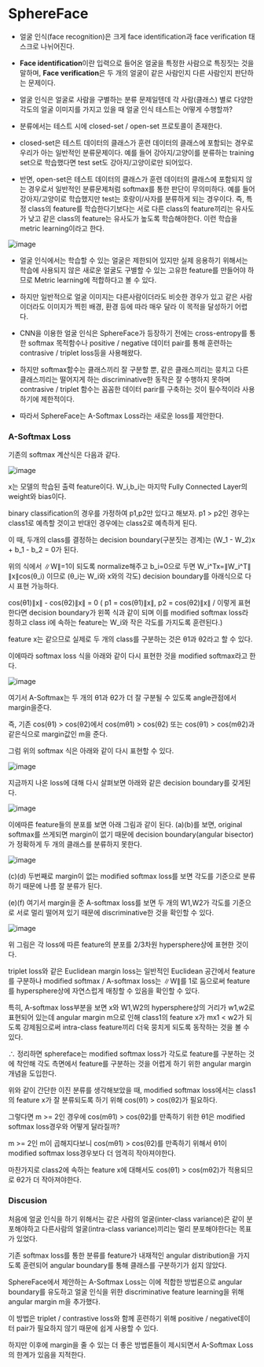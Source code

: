 # SphereFace

- 얼굴 인식(face recognition)은 크게 face identification과 face verification 태스크로 나뉘어진다.

- **Face identification**이란 입력으로 들어온 얼굴을 특정한 사람으로 특징짓는 것을 말하며, **Face verification**은 두 개의 얼굴이 같은 사람인지 다른 사람인지 판단하는 문제이다.

- 얼굴 인식은 얼굴로 사람을 구별하는 분류 문제일텐데 각 사람(클래스) 별로 다양한 각도의 얼굴 이미지를 가지고 있을 때 얼굴 인식 테스트는 어떻게 수행할까?

- 분류에서는 테스트 시에 closed-set / open-set 프로토콜이 존재한다.

- closed-set은 테스트 데이터의 클래스가 훈련 데이터의 클래스에 포함되는 경우로 우리가 아는 일반적인 분류문제이다. 예를 들어 강아지/고양이를 분류하는 training set으로 학습했다면 test set도 강아지/고양이로만 되어있다.

- 반면, open-set은 테스트 데이터의 클래스가 훈련 데이터의 클래스에 포함되지 않는 경우로서 일반적인 분류문제처럼 softmax를 통한 판단이 무의미하다. 예를 들어 강아지/고양이로 학습했지만 test는 호랑이/사자를 분류하게 되는 경우이다. 즉, 특정 class의 feature를 학습한다기보다는 서로 다른 class의 feature끼리는 유사도가 낮고 같은 class의 feature는 유사도가 높도록 학습해야한다. 이런 학습을 metric learning이라고 한다.

![image](https://user-images.githubusercontent.com/66320010/162711691-b14e4000-0c9b-497f-a9fe-ba19468e9108.png)

- 얼굴 인식에서는 학습할 수 있는 얼굴은 제한되어 있지만 실제 응용하기 위해서는 학습에 사용되지 않은 새로운 얼굴도 구별할 수 있는 고유한 feature를 만들어야 하므로 Metric learning에 적합하다고 볼 수 있다.

- 하지만 일반적으로 얼굴 이미지는 다른사람이더라도 비슷한 경우가 있고 같은 사람이더라도 이미지가 찍힌 배경, 환경 등에 따라 매우 달라 이 목적을 달성하기 어렵다.

- CNN을 이용한 얼굴 인식은 SphereFace가 등장하기 전에는 cross-entropy를 통한 softmax 목적함수나 positive / negative 데이터 pair를 통해 훈련하는 contrasive / triplet loss등을 사용해왔다.

- 하지만 softmax함수는 클래스끼리 잘 구분할 뿐, 같은 클래스끼리는 뭉치고 다른 클래스끼리는 떨어지게 하는 discriminative한 동작은 잘 수행하지 못하며 contrasive / triplet 함수는 꼼꼼한 데이터 parir를 구축하는 것이 필수적이라 사용하기에 제한적이다.

- 따라서 SphereFace는 A-Softmax Loss라는 새로운 loss를 제안한다.

### A-Softmax Loss

기존의 softmax 계산식은 다음과 같다.

![image](https://user-images.githubusercontent.com/66320010/162715287-ffc1c606-b8a5-4bda-aaf2-cac1324d02ef.png)

x는 모델의 학습된 출력 feature이다. W_i,b_i는 마지막 Fully Connected Layer의 weight와 bias이다.

binary classification의 경우를 가정하여 p1,p2만 있다고 해보자. p1 > p2인 경우는 class1로 예측할 것이고 반대인 경우에는 class2로 예측하게 된다.

이 때, 두개의 class를 결정하는 decision boundary(구분짓는 경계)는 (W_1 - W_2)x + b_1 - b_2 = 0가 된다.

위의 식에서 ∥W∥=1이 되도록 normalize해주고 b_i=0으로 두면 W_i^Tx=∥W_i^T∥ ∥x∥cos(θ_i) 이므로 (θ_i는 W_i와 x와의 각도) decision boundary를 아래식으로 다시 표현 가능하다.

cos(θ1)∥x∥ - cos(θ2)∥x∥ = 0      ( p1 = cos(θ1)∥x∥, p2 = cos(θ2)∥x∥ / 이렇게 표현한다면 decision boundary가 왼쪽 식과 같이 되며 이를 modified softmax loss라 칭하고 class i에 속하는 feature는 W_i와 작은 각도를 가지도록 훈련된다.)

feature x는 같으므로 실제로 두 개의 class를 구분하는 것은 θ1과 θ2라고 할 수 있다.

이에따라 softmax loss 식을 아래와 같이 다시 표현한 것을 modified softmax라고 한다.

![image](https://user-images.githubusercontent.com/66320010/162722967-9f338671-9dd9-4d5d-9e7e-63f124417c3f.png)

여기서 A-Softmax는 두 개의 θ1과 θ2가 더 잘 구분될 수 있도록 angle관점에서 margin을준다.

즉, 기존 cos(θ1) > cos(θ2)에서 cos(mθ1) > cos(θ2) 또는 cos(θ1) > cos(mθ2)과 같은식으로 margin값인 m을 준다.

그럼 위의 softmax 식은 아래와 같이 다시 표현할 수 있다.

![image](https://user-images.githubusercontent.com/66320010/162723985-75fb17af-cbf5-4055-ae16-ccb2e7681ca4.png)

지금까지 나온 loss에 대해 다시 살펴보면 아래와 같은 decision boundary를 갖게된다.

![image](https://user-images.githubusercontent.com/66320010/162724058-dc1b9da5-d110-429d-8063-4bdb946f1165.png)

이에따른 feature들의 분포를 보면 아래 그림과 같이 된다. (a)(b)를 보면, original softmax를 쓰게되면 margin이 없기 때문에 decision boundary(angular bisector)가 정확하게 두 개의 클래스를 분류하지 못한다.

![image](https://user-images.githubusercontent.com/66320010/162725199-4cf5fa6f-3271-4d10-b6d5-767d29fe7aea.png)

(c)(d) 두번째로 margin이 없는 modified softmax loss를 보면 각도를 기준으로 분류하기 때문에 나름 잘 분류가 된다.

(e)(f) 여기서 margin을 준 A-softmax loss를 보면 두 개의 W1,W2가 각도를 기준으로 서로 멀리 떨어져 있기 때문에 discriminative한 것을 확인할 수 있다.

![image](https://user-images.githubusercontent.com/66320010/162725499-dc743ad9-b12b-4245-9320-b4097cf6f736.png)

위 그림은 각 loss에 따른 feature의 분포를 2/3차원 hypersphere상에 표현한 것이다. 

triplet loss와 같은 Euclidean margin loss는 일반적인 Euclidean 공간에서 feature를 구분하나 modified softmax /  A-softmax loss는 ∥W∥를 1로 둠으로써 feature를 hypersphere상에 자연스럽게 매칭할 수 있음을 확인할 수 있다.

특히, A-softmax loss부분을 보면 x와 W1,W2의 hypersphere상의 거리가 w1,w2로 표현되어 있는데 angular margin m으로 인해 class1의 feature x가 mx1 < w2가 되도록 강제됨으로써 intra-class feature끼리 더욱 뭉치게 되도록 동작하는 것을 볼 수 있다.


∴ 정리하면 sphereface는 modified softmax loss가 각도로 feature를 구분하는 것에 착안해 각도 측면에서 feature를 구분하는 것을 어렵게 하기 위한 angular margin개념을 도입한다.

   위와 같이 간단한 이진 분류를 생각해보았을 때, modified softmax loss에서는 class1의 feature x가 잘 분류되도록 하기 위해 cos(θ1) > cos(θ2)가 필요하다.
    
  그렇다면 m >= 2인 경우에 cos(mθ1) > cos(θ2)를 만족하기 위한 θ1은 modified softmax loss경우와 어떻게 달라질까?
    
  m >= 2인 m이 곱해지다보니 cos(mθ1) > cos(θ2)를 만족하기 위해서 θ1이 modified softmax loss경우보다 더 엄격히 작아져야한다.
    
  마찬가지로 class2에 속하는 feature x에 대해서도 cos(θ1) > cos(mθ2)가 적용되므로 θ2가 더 작아져야한다.
  
  
  ### Discusion
  
  처음에 얼굴 인식을 하기 위해서는 같은 사람의 얼굴(inter-class variance)은 같이 분포해야하고 다른사람의 얼굴(intra-class variance)끼리는 멀리 분포해야한다는 목표가 있었다.
  
  기존 softmax loss를 통한 분류를 feature가 내재적인 angular distribution을 가지도록 훈련되어 angular boundary를 통해 클래스를 구분하기가 쉽지 않았다.
  
  SphereFace에서 제안하는 A-Softmax Loss는 이에 적합한 방법론으로 angular boundary를 유도하고 얼굴 인식을 위한 discriminative feature learning을 위해 angular margin m을 추가했다. 
  
  이 방법은 triplet / contrastive loss와 함께 훈련하기 위해 positive / negative데이터 pair가 필요하지 않기 때문에 쉽게 사용할 수 있다.
  
  하지만 이후에 margin을 줄 수 있는 더 좋은 방법론들이 제시되면서 A-Softmax Loss의 한계가 있음을 지적한다.

